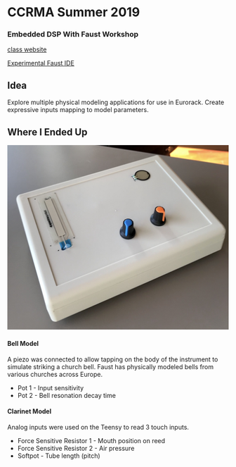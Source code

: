 # CCRMA Summer 2019
### Embedded DSP With Faust Workshop

[class website](https://ccrma.stanford.edu/workshops/faust-embedded-19/)

[Experimental Faust IDE](https://faust.grame.fr/experimental)

## Idea

Explore multiple physical modeling applications for use in Eurorack. Create expressive inputs mapping to model parameters.

## Where I Ended Up

![final instrument image](final-instrument.jpg)

#### Bell Model

A piezo was connected to allow tapping on the body of the instrument to simulate striking a church bell. Faust has physically modeled bells from various churches across Europe.

+ Pot 1 - Input sensitivity
+ Pot 2 - Bell resonation decay time

#### Clarinet Model

Analog inputs were used on the Teensy to read 3 touch inputs.

+ Force Sensitive Resistor 1 - Mouth position on reed
+ Force Sensitive Resistor 2 - Air pressure
+ Softpot - Tube length (pitch)
